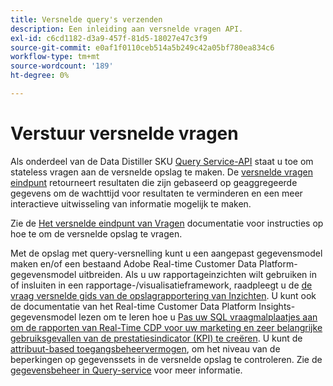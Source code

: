 ```yaml
---
title: Versnelde query's verzenden
description: Een inleiding aan versnelde vragen API.
exl-id: c6cd1182-d3a9-457f-81d5-18027e47c3f9
source-git-commit: e0af1f0110ceb514a5b249c42a05bf780ea834c6
workflow-type: tm+mt
source-wordcount: '189'
ht-degree: 0%

---
```


# Verstuur versnelde vragen

Als onderdeel van de Data Distiller SKU [Query Service-API](https://developer.adobe.com/experience-platform-apis/references/query-service/) staat u toe om stateless vragen aan de versnelde opslag te maken. De [versnelde vragen eindpunt](https://developer.adobe.com/experience-platform-apis/references/query-service/#tag/Accelerated-Queries) retourneert resultaten die zijn gebaseerd op geaggregeerde gegevens om de wachttijd voor resultaten te verminderen en een meer interactieve uitwisseling van informatie mogelijk te maken.

Zie de [Het versnelde eindpunt van Vragen](../../api/accelerated-queries.md) documentatie voor instructies op hoe te om de versnelde opslag te vragen.

Met de opslag met query-versnelling kunt u een aangepast gegevensmodel maken en/of een bestaand Adobe Real-time Customer Data Platform-gegevensmodel uitbreiden. Als u uw rapportageinzichten wilt gebruiken in of insluiten in een rapportage-/visualisatieframework, raadpleegt u de [de vraag versnelde gids van de opslagrapportering van Inzichten](./reporting-insights-data-model.md). U kunt ook de documentatie van het Real-time Customer Data Platform Insights-gegevensmodel lezen om te leren hoe u [Pas uw SQL vraagmalplaatjes aan om de rapporten van Real-Time CDP voor uw marketing en zeer belangrijke gebruiksgevallen van de prestatiesindicator (KPI) te creëren](../../../dashboards/data-models/cdp-insights-data-model-b2c.md). U kunt de [attribuut-based toegangsbeheervermogen](../../../access-control/abac/overview.md), om het niveau van de beperkingen op gegevenssets in de versnelde opslag te controleren. Zie de [gegevensbeheer in Query-service](../../data-governance/overview.md#create-field-based-access-restrictions-on-accelerated-datasets)
voor meer informatie.

